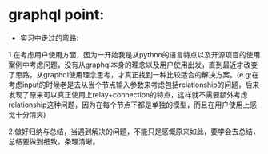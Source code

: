 # graphql point:

* 实习中走过的弯路: 

1.在考虑用户使用方面，因为一开始我是从python的语言特点以及开源项目的使用案例中考虑问题，没有从graphql本身的理念以及用户使用出发，直到最近才改变了思路，从graphql使用理念思考，才真正找到一种比较适合的解决方案。\(e.g:在考虑input的时候老是去从当个节点输入参数来考虑包括relationship的问题，后来发现了原来可以真正使用上relay+connection的特点，这样就不需要额外考虑relationship这种问题，因为在每个节点下都是单独的模型，而且在用户使用上感觉十分清爽\)

2.做好归纳与总结，当遇到解决的问题，不能只是感慨原来如此，要学会去总结，总结要做到细致，条理清晰。

